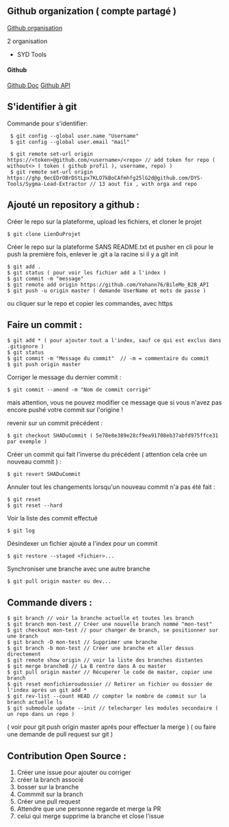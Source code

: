 
## Github organization ( compte partagé )

[Github organisation](https://help.github.com/en/github/setting-up-and-managing-organizations-and-teams/about-organizations)

2 organisation
- SYD Tools

#### Github

[Github Doc](https://help.github.com/en)
[Github API](https://developer.github.com/v3/)

S'identifier à git
-------------------

Commande pour s'identifier:

     $ git config --global user.name "Username"
     $ git config --global user.email "mail"

     $ git remote set-url origin https://<token>@github.com/<username>/<repo> // add token for repo ( without<> ( token ( github profil ), username, repo) )
     $ git remote set-url origin https://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@github.com/DYS-Tools/Sygma-Lead-Extractor // 13 aout fix , with orga and repo 

Ajouté un repository a github :
-------------------

Créer le repo sur la plateforme, upload les fichiers, et cloner le projet


    $ git clone LienDuProjet

Créer le repo sur la plateforme SANS README.txt et pusher en cli
pour le push la première fois, enlever le .git a la racine si il y a
git init


    $ git add .
    $ git status ( pour voir les fichier add a l'index )
    $ git commit -m "message"
    $ git remote add origin https://github.com/Yohann76/BileMo_B2B_API
    $ git push -u origin master ( demande UserName et mots de passe )

ou cliquer sur le repo et copier les commandes, avec https


Faire un commit :
-------------------

    $ git add * ( pour ajouter tout a l'index, sauf ce qui est exclus dans .gitignore )
    $ git status
    $ git commit -m "Message du commit"  // -m = commentaire du commit
    $ git push origin master

Corriger le message du dernier commit :


    $ git commit --amend -m "Nom de commit corrigé"

mais attention, vous ne pouvez modifier ce message que si vous n'avez pas encore pushé votre commit sur l'origine !

revenir sur un commit précédent  :


    $ git checkout SHADuCommit ( 5e78e8e389e28cf9ea91708eb37abfd975ffce31 par exemple )

Créer un commit qui fait l'inverse du précédent ( attention cela crée un nouveau commit )  :


    $ git revert SHADuCommit

Annuler tout les changements lorsqu'un nouveau commit n'a pas été fait :

    $ git reset
    $ git reset --hard‌


Voir la liste des commit effectué

    $ git log

Désindexer un fichier ajouté a l'index pour un commit


    $ git restore --staged <fichier>...

Synchroniser une branche avec une autre branche

    $ git pull origin master ou dev...


Commande divers :
-------------------


    $ git branch // voir la branche actuelle et toutes les branch
    $ git branch mon-test // Créer une nouvelle branch nommé "mon-test"
    $ git checkout mon-test // pour changer de branch, se positionner sur une branch
    $ git branch -D mon-test // Supprimer une branche
    $ git branch -b mon-test // Créer une branche et aller dessus directement
    $ git remote show origin // voir la liste des branches distantes
    $ git merge brancheB // La B rentre dans A ou master
    $ git pull origin master // Récuperer le code de master, copier une branch
    $ git reset monfichieroudossier // Retirer un fichier ou dossier de l'index aprés un git add *
    $ git rev-list --count HEAD // compter le nombre de commit sur la branch actuelle ls
    $ git submodule update --init // telecharger les modules secondaire ( un repo dans un repo )

( voir pour git push origin master aprés pour effectuer la merge )
( ou faire une demande de pull request sur git )

Contribution Open Source :
-------------------
1. Créer une issue pour ajouter ou corriger
2. créer la branch associé
3. bosser sur la branche
4. Commmit sur la branch
5. Créer une pull request
6. Attendre que une personne regarde et merge la PR
7. celui qui merge supprime la branche et close l'issue
